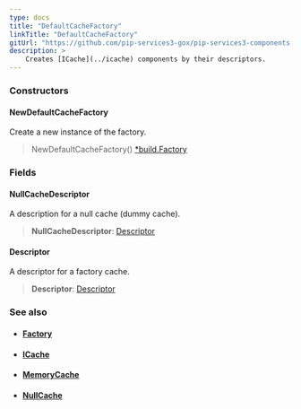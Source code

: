 ```yaml
---
type: docs
title: "DefaultCacheFactory"
linkTitle: "DefaultCacheFactory"
gitUrl: "https://github.com/pip-services3-gox/pip-services3-components-gox"
description: >
    Creates [ICache](../icache) components by their descriptors.
---
```


### Constructors

#### NewDefaultCacheFactory
Create a new instance of the factory.

> NewDefaultCacheFactory() [*build.Factory](../../build/factory)


### Fields

<span class="hide-title-link">

#### NullCacheDescriptor
A description for a null cache (dummy cache).
> **NullCacheDescriptor**: [Descriptor](../../../commons/refer/descriptor)


#### Descriptor
A descriptor for a factory cache.
> **Descriptor**: [Descriptor](../../../commons/refer/descriptor)

</span>


### See also
- #### [Factory](../../build/factory)
- #### [ICache](../icache)
- #### [MemoryCache](../memory_cache)
- #### [NullCache](../null_cache)
